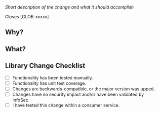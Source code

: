 _Short description of the change and what it should accomplish_

Closes [GLOB-xxxxx]

## Why?
<!-- What's the goal of the change? -->

## What?
<!-- What's actually been changed by this PR? -->

## Library Change Checklist
- [ ] Functionality has been tested manually.
- [ ] Functionality has unit test coverage.
- [ ] Changes are backwards-compatible, or the major version was upped.
- [ ] Changes have no security impact and/or have been validated by InfoSec.
- [ ] I have tested this change within a consumer service.
